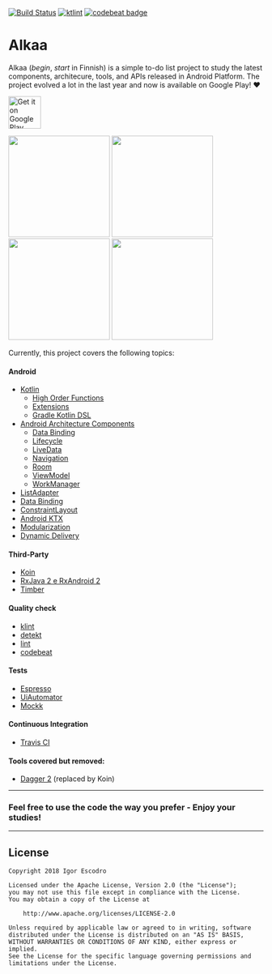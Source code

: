 [![Build Status](https://travis-ci.com/igorescodro/alkaa.svg?branch=master)](https://travis-ci.com/igorescodro/alkaa)
<a href="https://ktlint.github.io/"><img src="https://img.shields.io/badge/code%20style-%E2%9D%A4-FF4081.svg" alt="ktlint"></a>
<a href="https://codebeat.co/projects/github-com-igorescodro-alkaa-master"><img alt="codebeat badge" src="https://codebeat.co/badges/e742f8bf-2047-4a59-bdb4-14ed2b1d9d28" /></a>

# Alkaa

Alkaa (_begin_, _start_ in Finnish) is a simple to-do list project to study the latest components, architecure, tools, and APIs released in Android Platform. The project evolved a lot in the last year and now is available on Google Play! :heart:

<a href='https://play.google.com/store/apps/details?id=com.escodro.alkaa'><img alt='Get it on Google Play' src='https://play.google.com/intl/en_us/badges/images/generic/en_badge_web_generic.png' height=64/></a>

<img src="https://lh3.googleusercontent.com/sUz8bqzv3BpcasgcPxOm21m4GYvxPZshcJnSYzSIdvYT-GfBMyNpPZ09UDBGdbMg=w1920-h1006" width="200"> <img src="https://lh3.googleusercontent.com/v6d72SO8nWjglaHckIIKRcZvKPDkIobTaiTPsAeN09kXe0z0PbZIkoG-BJNvqdCZnvY=w1920-h1006" width="200"> <img src="https://lh3.googleusercontent.com/xo_3zfVO1azfV0erPqWc2MkCejbD5gfo-yBWzkImleonGFrS6L73cul9mloLeEo6xHmK=w1920-h1006" width="200"> <img src="https://lh3.googleusercontent.com/tNDbS4fDLazUHZ6LH5S4Pa5M-JXvUmTKIvQ5dxm4zLl852kh0_eaYS5m8GkjetimiXQ=w1920-h1006" width="200">

Currently, this project covers the following topics:

#### Android
- [Kotlin](https://kotlinlang.org)
  - [High Order Functions](https://kotlinlang.org/docs/reference/lambdas.html)
  - [Extensions](https://kotlinlang.org/docs/reference/extensions.html#extensions)
  - [Gradle Kotlin DSL](https://github.com/gradle/kotlin-dsl)
- [Android Architecture Components](https://developer.android.com/topic/libraries/architecture)
  - [Data Binding](https://developer.android.com/topic/libraries/data-binding)
  - [Lifecycle](https://developer.android.com/topic/libraries/architecture/lifecycle)
  - [LiveData](https://developer.android.com/topic/libraries/architecture/livedata)
  - [Navigation](https://developer.android.com/topic/libraries/architecture/navigation)
  - [Room](https://developer.android.com/topic/libraries/architecture/room)
  - [ViewModel](https://developer.android.com/topic/libraries/architecture/viewmodel)
  - [WorkManager](https://developer.android.com/topic/libraries/architecture/workmanager)
- [ListAdapter](https://developer.android.com/reference/android/support/v7/recyclerview/extensions/ListAdapter)  
- [Data Binding](https://developer.android.com/topic/libraries/data-binding/)
- [ConstraintLayout](https://developer.android.com/training/constraint-layout/)
- [Android KTX](https://developer.android.com/kotlin/ktx)
- [Modularization](https://www.youtube.com/watch?v=PZBg5DIzNww)
- [Dynamic Delivery](https://developer.android.com/studio/projects/dynamic-delivery)

#### Third-Party
- [Koin](https://insert-koin.io)
- [RxJava 2 e RxAndroid 2](https://github.com/ReactiveX/RxAndroid)
- [Timber](https://github.com/JakeWharton/timber)

#### Quality check
- [klint](https://github.com/shyiko/ktlint)
- [detekt](https://github.com/arturbosch/detekt)
- [lint](https://developer.android.com/studio/write/lint)
- [codebeat](https://codebeat.co)

#### Tests
- [Espresso](https://developer.android.com/training/testing/espresso/)
- [UiAutomator](https://developer.android.com/training/testing/ui-automator)
- [Mockk](https://github.com/mockk/mockk)

#### Continuous Integration
- [Travis CI](https://travis-ci.org)

#### Tools covered but removed:
- [Dagger 2](https://google.github.io/dagger/) (replaced by Koin)

---
### Feel free to use the code the way you prefer - Enjoy your studies!
---

## License
``` 
Copyright 2018 Igor Escodro

Licensed under the Apache License, Version 2.0 (the "License");
you may not use this file except in compliance with the License.
You may obtain a copy of the License at

    http://www.apache.org/licenses/LICENSE-2.0

Unless required by applicable law or agreed to in writing, software
distributed under the License is distributed on an "AS IS" BASIS,
WITHOUT WARRANTIES OR CONDITIONS OF ANY KIND, either express or implied.
See the License for the specific language governing permissions and
limitations under the License.
``` 
